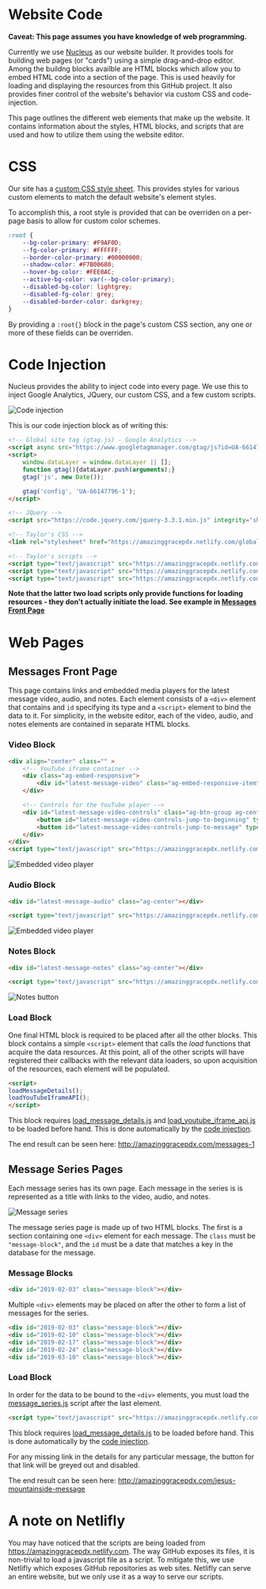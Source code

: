# Website Code

**Caveat: This page assumes you have knowledge of web programming.**

Currently we use [Nucleus](http://nucleus.church) as our website builder. It provides tools for building web pages (or "cards") using a simple drag-and-drop editor. Among the buildng blocks availble are HTML blocks which allow you to embed HTML code into a section of the page. This is used heavily for loading and displaying the resources from this GitHub project. It also provides finer control of the website's behavior via custom CSS and code-injection.

This page outlines the different web elements that make up the website.  It contains information about the styles, HTML blocks, and scripts that are used and how to utilize them using the website editor.

# CSS

Our site has a [custom CSS style sheet](../global_style.css). This provides styles for various custom elements to match the default website's element styles.

To accomplish this, a root style is provided that can be overriden on a per-page basis to allow for custom color schemes.

```css
:root {
    --bg-color-primary: #F9AF0D;
    --fg-color-primary: #FFFFFF;
    --border-color-primary: #00000000;
    --shadow-color: #F7B00680;
    --hover-bg-color: #FEE0AC;
    --active-bg-color: var(--bg-color-primary);
    --disabled-bg-color: lightgrey;
    --disabled-fg-color: grey;
    --disabled-border-color: darkgrey;
}
```
By providing a `:root{}` block in the page's custom CSS section, any one or more of these fields can be overriden.

# Code Injection

Nucleus provides the ability to inject code into every page. We use this to inject Google Analytics, JQuery, our custom CSS, and a few custom scripts.

![Code injection](images/ex_code_injection.png)

This is our code injection block as of writing this:

```HTML
<!-- Global site tag (gtag.js) - Google Analytics -->
<script async src="https://www.googletagmanager.com/gtag/js?id=UA-66147796-1"></script>
<script>
    window.dataLayer = window.dataLayer || [];
    function gtag(){dataLayer.push(arguments);}
    gtag('js', new Date());

    gtag('config', 'UA-66147796-1');
</script>

<!-- JQuery -->
<script src="https://code.jquery.com/jquery-3.3.1.min.js" integrity="sha256-FgpCb/KJQlLNfOu91ta32o/NMZxltwRo8QtmkMRdAu8=" crossorigin="anonymous"></script>

<!-- Taylor's CSS -->
<link rel="stylesheet" href="https://amazinggracepdx.netlify.com/global_style.css">

<!-- Taylor's scripts -->
<script type="text/javascript" src="https://amazinggracepdx.netlify.com/barrier.js"></script>
<script type="text/javascript" src="https://amazinggracepdx.netlify.com/load_message_details.js"></script>
<script type="text/javascript" src="https://amazinggracepdx.netlify.com/load_youtube_iframe_api.js"></script>
```
**Note that the latter two load scripts only provide functions for loading resources - they don't actually initiate the load. See example in 
[Messages Front Page](##Messages-Front-Page)**

# Web Pages 

## Messages Front Page

This page contains links and embedded media players for the latest message video, audio, and notes. Each element consists of a `<div>` element that contains and `id` specifying its type and a `<script>` element to bind the data to it. For simplicity, in the website editor, each of the video, audio, and notes elements are contained in separate HTML blocks.

### Video Block

```html
<div align="center" class="" >
    <!-- YouTube iframe container -->
    <div class="ag-embed-responsive">
        <div id="latest-message-video" class="ag-embed-responsive-item"></div>
    </div>

    <!-- Controls for the YouTube player -->
    <div id="latest-message-video-controls" class="ag-btn-group ag-center" role="group" aria-label="Player controls">
        <button id="latest-message-video-controls-jump-to-beginning" type="button" class="ag-btn ag-btn-round">Jump To Beginning</button>
        <button id="latest-message-video-controls-jump-to-message" type="button" class="ag-btn ag-btn-round">Jump To Message</button>
    </div>
</div>
<script type="text/javascript" src="https://amazinggracepdx.netlify.com/latest_message_video.js"></script>
```

![Embedded video player](images/ex_card_embedded_video_player.png)

### Audio Block

```html
<div id="latest-message-audio" class="ag-center"></div>

<script type="text/javascript" src="https://amazinggracepdx.netlify.com/latest_message_audio.js"></script>
```

![Embedded video player](images/ex_card_embedded_audio_player.png)


### Notes Block

```html
<div id="latest-message-notes" class="ag-center"></div>

<script type="text/javascript" src="https://amazinggracepdx.netlify.com/latest_message_notes.js"></script>
```

![Notes button](images/ex_card_notes_button.png)

### Load Block

One final HTML block is required to be placed after all the other blocks. This block contains a simple `<script>` element that calls the *load* functions that acquire the data resources. At this point, all of the other scripts will have registered their callbacks with the relevant data loaders, so upon acquisition of the resources, each element will be populated.

```html
<script>
loadMessageDetails();
loadYouTubeIframeAPI();
</script>
```

This block requires [load_message_details.js](../load_message_details.js) and [load_youtube_iframe_api.js](../load_youtube_iframe_api.js) to be loaded before hand. This is done automatically by the [code injection](#Code-Injection).


The end result can be seen here: http://amazinggracepdx.com/messages-1

## Message Series Pages

Each message series has its own page. Each message in the series is is represented as a title with links to the video, audio, and notes.

![Message series](images/ex_card_message_series.png)

The message series page is made up of two HTML blocks. The first is a section containing one `<div>` element for each message. The `class` must be `"message-block"`, and the `id` must be a date that matches a key in the database for the message. 

### Message Blocks

```html
<div id="2019-02-03" class="message-block"></div>
```

Multiple `<div>` elements may be placed on after the other to form a list of messages for the series.

```html
<div id="2019-02-03" class="message-block"></div>
<div id="2019-02-10" class="message-block"></div>
<div id="2019-02-17" class="message-block"></div>
<div id="2019-02-24" class="message-block"></div>
<div id="2019-03-10" class="message-block"></div>
```
### Load Block

In order for the data to be bound to the `<div>` elements, you must load the [message_series.js](../message_series.js) script after the last element. 

```html
<script type="text/javascript" src="https://amazinggracepdx.netlify.com/message_series.js"></script>
```
This block requires [load_message_details.js](../load_message_details.js) to be loaded before hand. This is done automatically by the [code injection](#Code-Injection).

For any missing link in the details for any particular message, the button for that link will be greyed out and disabled.

The end result can be seen here:
http://amazinggracepdx.com/jesus-mountainside-message

# A note on Netlifly

You may have noticed that the scripts are being loaded from https://amazinggracepdx.netlify.com. The way GitHub exposes its files, it  is non-trivial to load a javascript file as a script. To mitigate this, we use Netlifly which exposes GitHub repositories as web sites. Netlifly can serve an entire website, but  we only use it as a way to serve our scripts.
